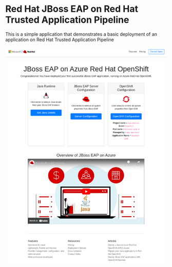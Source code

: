 # Red Hat JBoss EAP on Red Hat Trusted Application Pipeline

This is a simple application that demonstrates a basic deployment of an application on Red Hat Trusted Application Pipeline

![Screenshot](src/main/webapp/assets/img/page.png)
